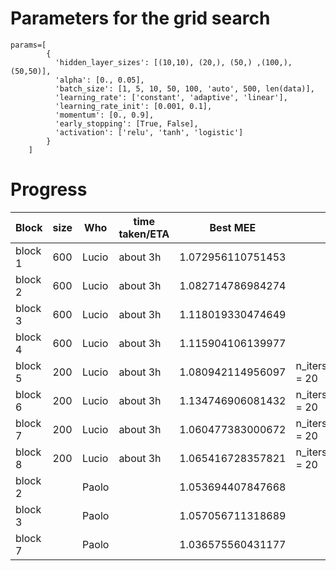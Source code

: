 
Parameters for the grid search
===================================

```
params=[
        {
          'hidden_layer_sizes': [(10,10), (20,), (50,) ,(100,), (50,50)],
          'alpha': [0., 0.05], 
          'batch_size': [1, 5, 10, 50, 100, 'auto', 500, len(data)],
          'learning_rate': ['constant', 'adaptive', 'linear'],
          'learning_rate_init': [0.001, 0.1],
          'momentum': [0., 0.9],
          'early_stopping': [True, False],
          'activation': ['relu', 'tanh', 'logistic'] 
        }
    ]
```


Progress
==========================

| Block         | size | Who        | time taken/ETA        | Best MEE               | Notes                              |
|---------------|------|------------|-----------------------|------------------------|------------------------------------|
| block 1       | 600  | Lucio      | about 3h              | 1.072956110751453      |                                    |
| block 2       | 600  | Lucio      | about 3h              | 1.082714786984274      |                                    |
| block 3       | 600  | Lucio      | about 3h              | 1.118019330474649      |                                    |
| block 4       | 600  | Lucio      | about 3h              | 1.115904106139977      |                                    |
| block 5       | 200  | Lucio      | about 3h              | 1.080942114956097      |  n_iters_no_change = 20            |
| block 6       | 200  | Lucio      | about 3h              | 1.134746906081432      |  n_iters_no_change = 20            |
| block 7       | 200  | Lucio      | about 3h              | 1.060477383000672      |  n_iters_no_change = 20            |
| block 8       | 200  | Lucio      | about 3h              | 1.065416728357821      |  n_iters_no_change = 20            |
| block 2       |      | Paolo      |                       | 1.053694407847668      |                                    |
| block 3       |      | Paolo      |                       | 1.057056711318689      |                                    |
| block 7       |      | Paolo      |                       | 1.036575560431177      |                                    |

